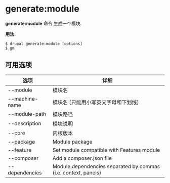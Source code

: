 # generate:module
**generate:module** 命令 生成一个模块.

**用法:**
```
$ drupal generate:module [options] 
$ gm  
```

## 可用选项
选项 | 详细
-------|-------------
--module | 模块名
--machine-name | 模块名 (只能用小写英文字母和下划线)
--module-path | 模块路径
--description | 模块说明
--core | 内核版本
--package | Module package
--feature | Set module compatible with Features module
--composer | Add a composer.json file
--dependencies | Module dependencies separated by commas (i.e. context, panels)
